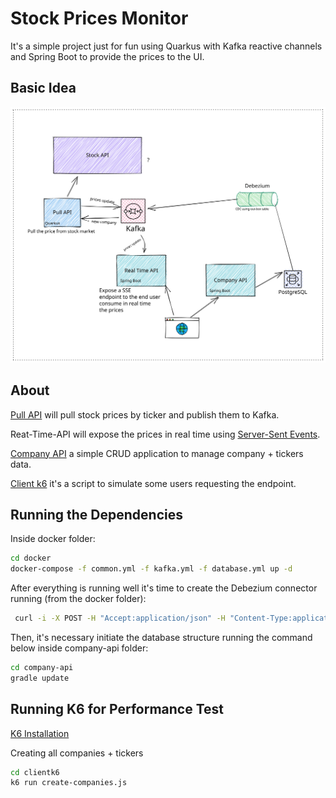 # Stock Prices Monitor
It's a simple project just for fun using Quarkus with Kafka reactive channels and Spring Boot to provide the prices to the UI.

## Basic Idea
![Idea](/docs/idea.excalidraw.svg)

## About

[Pull API](/pull-api/) will pull stock prices by ticker and publish them to Kafka.

Reat-Time-API will expose the prices in real time using [Server-Sent Events](https://developer.mozilla.org/en-US/docs/Web/API/Server-sent_events/Using_server-sent_events). 

[Company API](/company-api/) a simple CRUD application to manage company + tickers data.

[Client k6](/clientk6/) it's a script to simulate some users requesting the endpoint.

## Running the Dependencies
Inside docker folder:
```bash
cd docker
docker-compose -f common.yml -f kafka.yml -f database.yml up -d
```
After everything is running well it's time to create the Debezium connector running (from the docker folder):
```bash
 curl -i -X POST -H "Accept:application/json" -H "Content-Type:application/json" 127.0.0.1:8083/connectors/ --data "@configs/debezium.json"
```

Then, it's necessary initiate the database structure running the command below inside company-api folder:
```bash
cd company-api
gradle update
```
## Running K6 for Performance Test
[K6 Installation](https://k6.io/docs/getting-started/installation/)

Creating all companies + tickers
```bash
cd clientk6
k6 run create-companies.js
 ```

